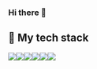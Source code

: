 ### Hi there 👋


## 📖 My tech stack
<img src="https://img.shields.io/badge/JAVA-E97627?style=for-the-badge&logo=IntelliJ%20IDEA&logoColor=white"><img src="https://img.shields.io/badge/Spring-6DB33F?style=for-the-badge&logo=Spring&logoColor=white"><img src="https://img.shields.io/badge/apache tomcat-F8DC75?style=for-the-badge&logo=apachetomcat&logoColor=black"><img src="https://img.shields.io/badge/MySQL-4479A1?style=for-the-badge&logo=MySQL&logoColor=white"><img src="https://img.shields.io/badge/github-181717?style=for-the-badge&logo=github&logoColor=white"><img src="https://img.shields.io/badge/macOS-E6E6E6?style=for-the-badge&logo=macOS&logoColor=black">





